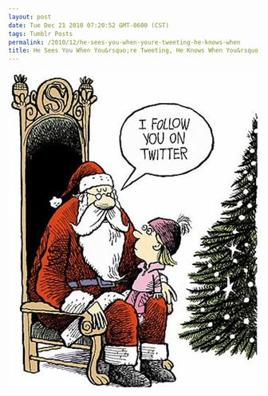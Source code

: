 ```yaml
---
layout: post
date: Tue Dec 21 2010 07:20:52 GMT-0600 (CST)
tags: Tumblr Posts
permalink: /2010/12/he-sees-you-when-youre-tweeting-he-knows-when
title: He Sees You When You&rsquo;re Tweeting, He Knows When You&rsquo;re Awake&hellip;
---
```


![](/public/assets/tumblr/tumblr_lds52sgVcq1qa4klho1_500.jpg)
